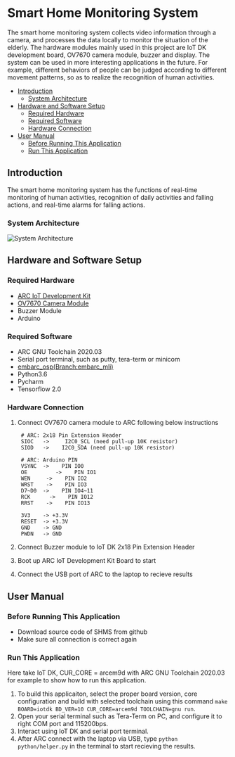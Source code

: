 # Smart Home Monitoring System

The smart home monitoring system collects video information through a camera, and processes the data locally to monitor the situation of the elderly. The hardware modules mainly used in this project are IoT DK development board, OV7670 camera module, buzzer and display. The system can be used in more interesting applications in the future. For example, different behaviors of people can be judged according to different movement patterns, so as to realize the recognition of human activities.

* [Introduction](#introduction)
	* [System Architecture](#system-architecture)
* [Hardware and Software Setup](#hardware-and-software-setup)
	* [Required Hardware](#required-hardware)
	* [Required Software](#required-software)
	* [Hardware Connection](#hardware-connection)
* [User Manual](#user-manual)
	* [Before Running This Application](#before-running-this-application)
	* [Run This Application](#run-this-application)

## Introduction
The smart home monitoring system has the functions of real-time monitoring of human activities, recognition of daily activities and falling actions, and real-time alarms for falling actions.


### System Architecture
![][4]

## Hardware and Software Setup
### Required Hardware
- [ARC IoT Development Kit][1]
- [OV7670 Camera Module][2]
- Buzzer Module
- Arduino

### Required Software
- ARC GNU Toolchain 2020.03
- Serial port terminal, such as putty, tera-term or minicom
- [embarc_osp(Branch:embarc_mli)][3]
- Python3.6
- Pycharm
- Tensorflow 2.0

### Hardware Connection
1. Connect OV7670 camera module to ARC following below instructions

        # ARC: 2x18 Pin Extension Header
        SIOC   ->     I2C0_SCL (need pull-up 10K resistor)
        SIOD   ->    I2C0_SDA (need pull-up 10K resistor)

        # ARC: Arduino PIN
        VSYNC  ->    PIN IO0
        OE         ->    PIN IO1
        WEN     ->    PIN IO2
        WRST    ->    PIN IO3
        D7~D0  ->    PIN IO4~11
        RCK      ->    PIN IO12
        RRST    ->    PIN IO13

        3V3    -> +3.3V
        RESET  -> +3.3V
        GND    -> GND
        PWDN   -> GND

2.  Connect Buzzer module to IoT DK 2x18 Pin Extension Header

3. Boot up ARC IoT Development Kit Board to start

4. Connect the USB port of ARC to the laptop to recieve  results

## User Manual
### Before Running This Application
* Download source code of SHMS from github
* Make sure all connection is correct again

### Run This Application
Here take IoT DK, CUR_CORE = arcem9d with ARC GNU Toolchain 2020.03 for example to show how to run this application.
1. To build this applicaiton, select the proper board version, core configuration and build with selected toolchain using this command `make BOARD=iotdk BD_VER=10 CUR_CORE=arcem9d TOOLCHAIN=gnu run`.
2. Open your serial terminal such as Tera-Term on PC, and configure it to right COM port and 115200bps.
3. Interact using IoT DK and serial port terminal.
4. After ARC connect with the laptop via USB, type `python python/helper.py` in the terminal to start recieving the results.

[1]: https://embarc.org/embarc_osp/doc/build/html/board/iotdk.html "ARC IoT Development Kit"
[2]: https://www.voti.nl/docs/OV7670.pdf "OV7670 Camera Module"
[3]: https://github.com/foss-for-synopsys-dwc-arc-processors/embarc_osp.git "embarc_osp(Branch:embarc_mli)"
[4]: ./doc/system.png "System Architecture"
